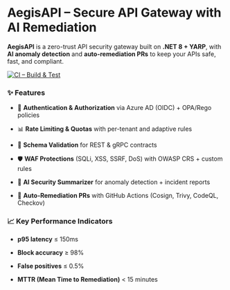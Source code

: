 # AegisAPI – Secure API Gateway with AI Remediation



**AegisAPI** is a zero-trust API security gateway built on **.NET 8 + YARP**, with **AI anomaly detection** and **auto-remediation PRs** to keep your APIs safe, fast, and compliant.

[![CI – Build & Test](https://github.com/MatteoRigoni/aegisapi/actions/workflows/ci.yml/badge.svg?branch=master)](https://github.com/MatteoRigoni/aegisapi/actions/workflows/ci.yml)


### ✨ Features

- 🔐 **Authentication & Authorization** via Azure AD (OIDC) + OPA/Rego policies  

- 📊 **Rate Limiting & Quotas** with per-tenant and adaptive rules  

- 📑 **Schema Validation** for REST & gRPC contracts  

- 🛡 **WAF Protections** (SQLi, XSS, SSRF, DoS) with OWASP CRS + custom rules  

- 🤖 **AI Security Summarizer** for anomaly detection + incident reports  

- 🔄 **Auto-Remediation PRs** with GitHub Actions (Cosign, Trivy, CodeQL, Checkov)  



### 📈 Key Performance Indicators

- **p95 latency** ≤ 150ms  

- **Block accuracy** ≥ 98%  

- **False positives** ≤ 0.5%  

- **MTTR (Mean Time to Remediation)** < 15 minutes  



